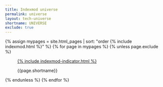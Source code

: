 ```yaml
---
title: Indexmod universe
permalink: universe
layout: tech-universe
shortname: UNIVERSE
exclude: true
---
```


<wrap>

{% assign mypages = site.html_pages | sort: "order {% include indexmod.html %}" %}
{% for page in mypages %}
{% unless page.exclude %}
<figure>
<a href="{{ page.permalink | absolute_url }}">{% include indexmod-indicator.html %}</a>
<figcaption>
<p class="shortname">{{page.shortname}}</p></figcaption>
</figure>
{% endunless %}
{% endfor %}

</wrap>
